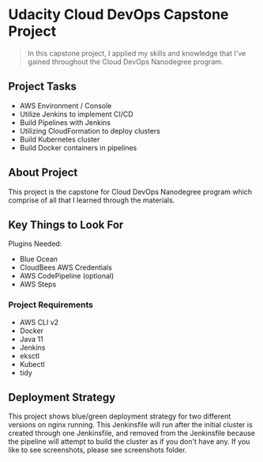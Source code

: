 # Udacity Cloud DevOps Capstone Project

> In this capstone project, I applied my skills and knowledge that I've gained throughout the Cloud DevOps Nanodegree program.

## Project Tasks

* AWS Environment / Console
* Utilize Jenkins to implement CI/CD
* Build Pipelines with Jenkins
* Utilizing CloudFormation to deploy clusters
* Build Kubernetes cluster
* Build Docker containers in pipelines

## About Project

This project is the capstone for Cloud DevOps Nanodegree program which comprise of all that I learned through the materials.

## Key Things to Look For

Plugins Needed:

* Blue Ocean
* CloudBees AWS Credentials
* AWS CodePipeline (optional)
* AWS Steps

### Project Requirements

* AWS CLI v2
* Docker
* Java 11
* Jenkins
* eksctl
* Kubectl
* tidy

## Deployment Strategy

This project shows blue/green deployment strategy for two different versions on nginx running. This Jenkinsfile will run after the initial cluster is created through one Jenkinsfile, and removed from the Jenkinsfile because the pipeline will attempt to build the cluster as if you don't have any. If you like to see screenshots, please see screenshots folder.